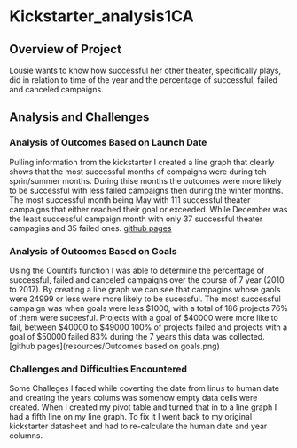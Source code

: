 # Kickstarter_analysis1CA

## Overview of Project
Lousie wants to know how successful her other theater, specifically plays, did in relation to time of the year and the percentage of successful, failed and canceled campaigns.

## Analysis and Challenges

### Analysis of Outcomes Based on Launch Date 
Pulling information from the kickstarter I created a line graph that clearly shows that the most successful months of compaigns were during teh sprin/summer months. During thise months the outcomes were more likely to be successful with less failed campaigns then during the winter months. The most successful month being May with 111 successful theater campaigns that either reached their goal or exceeded. While December was the least successful campaign month with only 37 successful theater campagins and 35 failed ones. [github pages](resources/Theater_Outcomes_vs_Launch.png)

### Analysis of Outcomes Based on Goals 
Using the Countifs function I was able to determine the percentage of successful, failed and canceled campaigns over the course of 7 year (2010 to 2017). By creating a line graph we can see that campagins whose gaols were 24999 or less were more likely to be sucessful. The most successful campaign was when goals were less $1000, with a total of 186 projects 76% of them were suceesful. Projects with a goal of $40000 were more like to fail, between $40000 to $49000 100% of projects failed and projects with a goal of $50000 failed 83% during the 7 years this data was collected. 
[github pages](resources/Outcomes based on goals.png)

### Challenges and Difficulties Encountered
Some Challeges I faced while coverting the date from linus to human date and creating the years colums was somehow empty data cells were created. When I created my pivot table and turned that in to a line graph I had a fifth line on my line graph. To fix it I went back to my original kickstarter datasheet and had to re-calculate the human date and year columns. 
